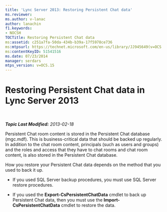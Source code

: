 ```yaml
---
title: 'Lync Server 2013: Restoring Persistent Chat data'
ms.reviewer: 
ms.author: v-lanac
author: lanachin
f1.keywords:
- NOCSH
TOCTitle: Restoring Persistent Chat data
ms:assetid: c251a7fa-50da-434b-b39a-17f5978ce736
ms:mtpsurl: https://technet.microsoft.com/en-us/library/JJ945649(v=OCS.15)
ms:contentKeyID: 51541516
ms.date: 07/23/2014
manager: serdars
mtps_version: v=OCS.15
---
```


<div data-xmlns="http://www.w3.org/1999/xhtml">

<div class="topic" data-xmlns="http://www.w3.org/1999/xhtml" data-msxsl="urn:schemas-microsoft-com:xslt" data-cs="https://msdn.microsoft.com/">

<div data-asp="https://msdn2.microsoft.com/asp">

# Restoring Persistent Chat data in Lync Server 2013

</div>

<div id="mainSection">

<div id="mainBody">

<span> </span>

_**Topic Last Modified:** 2013-02-18_

Persistent Chat room content is stored in the Persistent Chat database (mgc.mdf). This is business-critical data that should be backed up regularly. In addition to the chat room content, principals (such as users and groups) and the roles and access that they have to chat rooms and chat room content, is also stored in the Persistent Chat database.

How you restore your Persistent Chat data depends on the method that you used to back it up.

  - If you used SQL Server backup procedures, you must use SQL Server restore procedures.

  - If you used the **Export-CsPersistentChatData** cmdlet to back up Persistent Chat data, then you must use the **Import-CsPersistentChatData** cmdlet to restore the data.

</div>

<span> </span>

</div>

</div>

</div>

